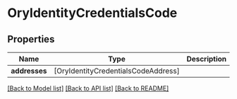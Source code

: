 # OryIdentityCredentialsCode

## Properties
Name | Type | Description | Notes
------------ | ------------- | ------------- | -------------
**addresses** | [OryIdentityCredentialsCodeAddress] |  | [optional] 

[[Back to Model list]](../README.md#documentation-for-models) [[Back to API list]](../README.md#documentation-for-api-endpoints) [[Back to README]](../README.md)


